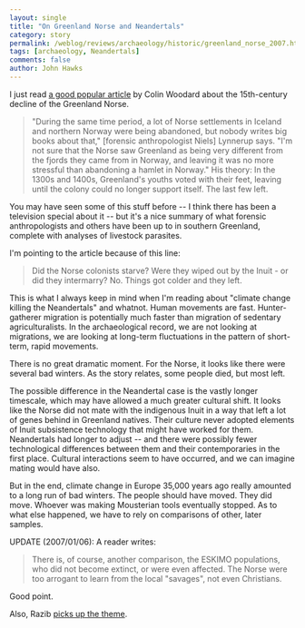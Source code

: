 ```yaml
---
layout: single 
title: "On Greenland Norse and Neandertals" 
category: story
permalink: /weblog/reviews/archaeology/historic/greenland_norse_2007.html
tags: [archaeology, Neandertals] 
comments: false 
author: John Hawks 
---
```



<p>
I just read <a href="http://www.csmonitor.com/2007/1128/p13s01-stgn.htm">a good popular article</a> by Colin Woodard about the 15th-century decline of the Greenland Norse. 
</p>

<blockquote>"During the same time period, a lot of Norse settlements in Iceland and northern Norway were being abandoned, but nobody writes big books about that," [forensic anthropologist Niels] Lynnerup says. "I'm not sure that the Norse saw Greenland as being very different from the fjords they came from in Norway, and leaving it was no more stressful than abandoning a hamlet in Norway." His theory: In the 1300s and 1400s, Greenland's youths voted with their feet, leaving until the colony could no longer support itself. The last few left.</blockquote>

<p>
You may have seen some of this stuff before -- I think there has been a television special about it -- but it's a nice summary of what forensic anthropologists and others have been up to in southern Greenland, complete with analyses of livestock parasites. 
</p>

<p>
I'm pointing to the article because of this line: 
</p>

<blockquote>Did the Norse colonists starve? Were they wiped out by the Inuit - or did they intermarry? No. Things got colder and they left.</blockquote>

<p>
This is what I always keep in mind when I'm reading about "climate change killing the Neandertals" and whatnot. Human movements are fast. Hunter-gatherer migration is potentially much faster than migration of sedentary agriculturalists. In the archaeological record, we are not looking at migrations, we are looking at long-term fluctuations in the pattern of short-term, rapid movements. 
</p>

<p>
There is no great dramatic moment. For the Norse, it looks like there were several bad winters. As the story relates, some people died, but most left. 
</p>

<p>
The possible difference in the Neandertal case is the vastly longer timescale, which may have allowed a much greater cultural shift. It looks like the Norse did not mate with the indigenous Inuit in a way that left a lot of genes behind in Greenland natives. Their culture never adopted elements of Inuit subsistence technology that might have worked for them. Neandertals had longer to adjust -- and there were possibly fewer technological differences between them and their contemporaries in the first place. Cultural interactions seem to have occurred, and we can imagine mating would have also. 
</p>

<p>
But in the end, climate change in Europe 35,000 years ago really amounted to a long run of bad winters. The people should have moved. They did move. Whoever was making Mousterian tools eventually stopped. As to what else happened, we have to rely on comparisons of other, later samples. 
</p>

<p>
UPDATE (2007/01/06): A reader writes: 
</p>

<blockquote>There is, of course, another comparison, the ESKIMO populations, who did not become extinct, or were even affected. The Norse were too arrogant to learn from the local "savages", not even Christians.</blockquote>

<p>
Good point. 
</p>

<p>
Also, Razib <a href="http://scienceblogs.com/gnxp/2008/01/when_the_norse_ditched_greenla.php">picks up the theme</a>.
</p>


